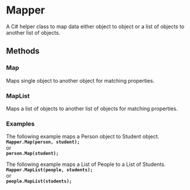 # Mapper
A C# helper class to map data either object to object or a list of objects to another list of objects.

## Methods
### Map
Maps single object to another object for matching properties.

### MapList
Maps a list of objects to another list of objects for matching properties.

### Examples

The following example maps a Person object to Student object.
<br/><b><code>Mapper.Map(person, student);</code></b>
<br/>or
<br/><b><code>person.Map(student);</code></b>

The following example maps a List of People to a List of Students.
<br/><b><code>Mapper.MapList(people, students);</code></b>
<br/>or
<br/><b><code>people.MapList(students);</code></b>
